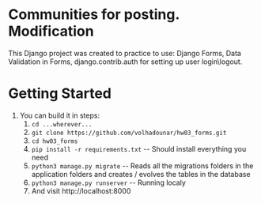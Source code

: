 Communities for posting. Modification
=================================

This Django project was created to practice to use:
Django Forms,
Data Validation in Forms,
django.contrib.auth for setting up user login\logout.


Getting Started
===============

1.  You can build it in steps:
    1.  ``cd ...wherever...``
    2.  ``git clone https://github.com/volhadounar/hw03_forms.git``
    3.  ``cd hw03_forms``
    4.  ``pip install -r requirements.txt``  -- Should install everything you need
    5.  ``python3 manage.py migrate`` -- Reads all the migrations folders in the application folders and creates / evolves the tables in the database
    6.  ``python3 manage.py runserver`` -- Running localy
    7.  And visit http://localhost:8000
